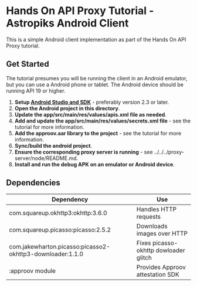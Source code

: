 # Hands On API Proxy Tutorial - Astropiks Android Client

This is a simple Android client implementation as part of the Hands On API Proxy tutorial.

## Get Started

The tutorial presumes you will be running the client in an Android emulator, but you can use a Android phone or tablet. The Android device should be running API 19 or higher.

1. **Setup [Android Studio and SDK](https://developer.android.com/studio/index.html)** - preferably version 2.3 or later.
2. **Open the Android project in this directory**.
3. **Update the app/src/main/res/values/apis.xml file as needed**.
4. **Add and update the app/src/main/res/values/secrets.xml file** - see the tutorial for more information.
5. **Add the approov.aar library to the project** - see the tutorial for more information.
6. **Sync/build the android project**.
7. **Ensure the corresponding proxy server is running** - see ../../../proxy-server/node/README.md.
8. **Install and run the debug APK on an emulator or Android device**.

## Dependencies

| **Dependency**                                            | **Use**                                     |
| --------------------------------------------------------- | ------------------------------------------- |
| com.squareup.okhttp3:okhttp:3.6.0                         | Handles HTTP requests                       |
| com.squareup.picasso:picasso:2.5.2                        | Downloads images over HTTP                  |
| com.jakewharton.picasso:picasso2-okhttp3-downloader:1.1.0 | Fixes picasso-okhttp dowloader glitch       |
| :approov module                                           | Provides Approov attestation SDK            |
